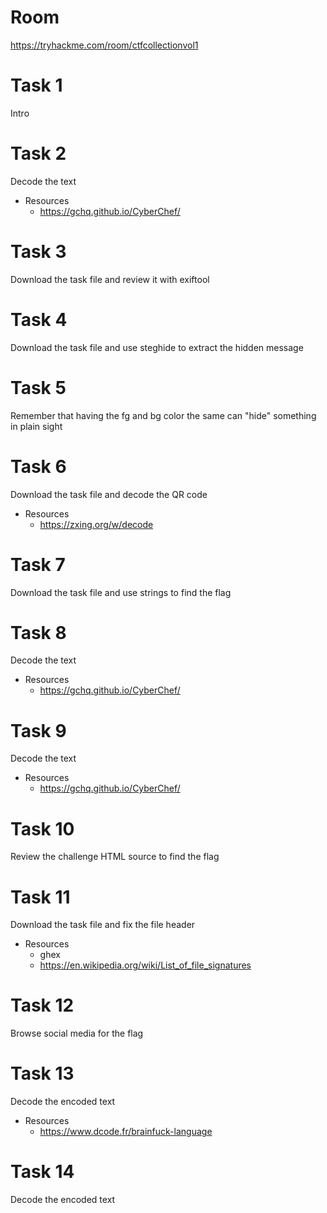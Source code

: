 # Room
https://tryhackme.com/room/ctfcollectionvol1

# Task 1
Intro

# Task 2
Decode the text
* Resources
  * https://gchq.github.io/CyberChef/

# Task 3
Download the task file and review it with exiftool

# Task 4
Download the task file and use steghide to extract the hidden message

# Task 5
Remember that having the fg and bg color the same can "hide" something in plain sight

# Task 6
Download the task file and decode the QR code
* Resources
  * https://zxing.org/w/decode

# Task 7
Download the task file and use strings to find the flag

# Task 8
Decode the text
* Resources
  * https://gchq.github.io/CyberChef/

# Task 9
Decode the text
* Resources
  * https://gchq.github.io/CyberChef/

# Task 10
Review the challenge HTML source to find the flag

# Task 11
Download the task file and fix the file header
* Resources
  * ghex
  * https://en.wikipedia.org/wiki/List_of_file_signatures

# Task 12
Browse social media for the flag

# Task 13
Decode the encoded text
* Resources
  * https://www.dcode.fr/brainfuck-language

# Task 14
Decode the encoded text
